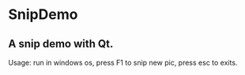 # SnipDemo
## A snip demo with Qt.
Usage: run in windows os, press F1 to snip new pic, press esc to exits.
